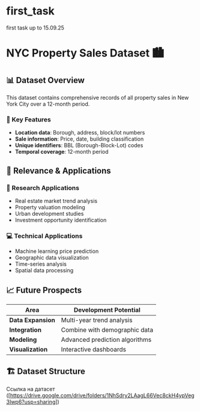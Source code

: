 # first_task
first task up to 15.09.25
# NYC Property Sales Dataset 🏙️

## 📊 Dataset Overview
This dataset contains comprehensive records of all property sales in New York City over a 12-month period.

### 🎯 Key Features
- **Location data**: Borough, address, block/lot numbers
- **Sale information**: Price, date, building classification
- **Unique identifiers**: BBL (Borough-Block-Lot) codes
- **Temporal coverage**: 12-month period

## 🚀 Relevance & Applications

### 🔬 Research Applications
- Real estate market trend analysis
- Property valuation modeling
- Urban development studies
- Investment opportunity identification

### 💻 Technical Applications
- Machine learning price prediction
- Geographic data visualization
- Time-series analysis
- Spatial data processing

## 📈 Future Prospects

| Area | Development Potential |
|------|----------------------|
| **Data Expansion** | Multi-year trend analysis |
| **Integration** | Combine with demographic data |
| **Modeling** | Advanced prediction algorithms |
| **Visualization** | Interactive dashboards |

## 🏗️ Dataset Structure
Ссылка на датасет ([https://drive.google.com/drive/folders/1NhSdry2LAagL66Vec8ckH4ypVeg3Iwp6?usp=sharing])
